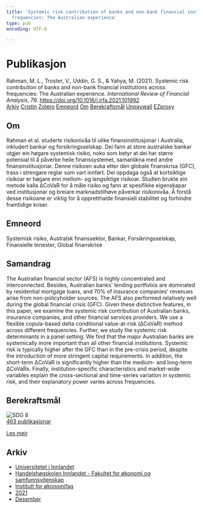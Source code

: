 ```yaml
---
title: 'Systemic risk contribution of banks and non-bank financial institutions across
  frequencies: The Australian experience'
type: pub
encoding: UTF-8

---
```

<h1>Publikasjon</h1>
<article id="csl-bib-container-8IHANAEL" class="csl-bib-container">
  <div class="csl-bib-body"> <div class="csl-entry">Rahman, M. L., Troster, V., Uddin, G. S., &#38; Yahya, M. (2021). Systemic risk contribution of banks and non-bank financial institutions across frequencies: The Australian experience. <i>International Review of Financial Analysis</i>, <i>79</i>. <a href="https://doi.org/10.1016/j.irfa.2021.101992">https://doi.org/10.1016/j.irfa.2021.101992</a></div> </div>
  <div class="csl-bib-buttons">
    <a href="#taxonomy-article-8IHANAEL" alt="archive" class="csl-bib-button">Arkiv</a>
    <a href="https://app.cristin.no/results/show.jsf?id=1970805" alt="Cristin" class="csl-bib-button">Cristin</a>
    <a href="http://zotero.org/groups/5881554/items/8IHANAEL" alt="Zotero" class="csl-bib-button">Zotero</a>
    <a href="#keywords-article-8IHANAEL" alt="keywords" class="csl-bib-button">Emneord</a>
    <a href="#about-article-8IHANAEL" alt="about_pub" class="csl-bib-button">Om</a>
    <a href="#sdg-article-8IHANAEL" alt="sdg" class="csl-bib-button">Berekraftsmål</a>
    <a href="https://doi.org/10.1016/j.irfa.2021.101992" alt="Unpaywall" class="csl-bib-button">Unpaywall</a>
    <a href="https://doi.org/10.1016/j.irfa.2021.101992" alt="EZproxy" class="csl-bib-button">EZproxy</a>
  </div>
  <div id="csl-bib-meta-container-8IHANAEL"></div>
</article>
<div id="csl-bib-meta-8IHANAEL" class="csl-bib-meta">
  <article id="about-article-8IHANAEL" class="about_pub-article">
    <h1>Om</h1>
    Rahman et al. studerte risikonivåa til ulike finansinstitusjonar i Australia, inkludert bankar og forsikringsselskap. Dei fann at store australske bankar utgjer ein høgare systemisk risiko, noko som betyr at dei har større potensial til å påverke heile finanssystemet, samanlikna med andre finansinstitusjonar. Denne risikoen auka etter den globale finanskrisa (GFC), trass i strengare reglar som vart innført. Dei oppdaga også at kortsiktige risikoar er høgare enn mellom- og langsiktige risikoar. Studien brukte ein metode kalla ΔCoVaR for å måle risiko og fann at spesifikke eigenskapar ved institusjonar og breiare marknadstilhøve påverkar risikonivåa. Å forstå desse risikoane er viktig for å oppretthalde finansiell stabilitet og forhindre framtidige kriser.
  </article>
  <article id="keywords-article-8IHANAEL" class="keywords-article">
    <h1>Emneord</h1>
    Systemisk risiko, Australsk finanssektor, Bankar, Forsikringsselskap, Finansielle tenester, Global finanskrise
  </article>
  <article id="abstract-article-8IHANAEL" class="abstract-article">
    <h1>Samandrag</h1>
    The Australian financial sector (AFS) is highly concentrated and interconnected. Besides, Australian banks' lending portfolios are dominated by residential mortgage loans, and 70% of insurance companies' revenues arise from non-policyholder sources. The AFS also performed relatively well during the global financial crisis (GFC). Given these distinctive features, in this paper, we examine the systemic risk contribution of Australian banks, insurance companies, and other financial services providers. We use a  flexible copula-based delta conditional value-at-risk (ΔCoVaR) method across different frequencies. Further, we study the systemic risk determinants in a panel setting. We find that the major Australian banks are systemically more important than all other financial institutions. Systemic risk is typically higher after the GFC than in the pre-crisis period, despite the introduction of more stringent capital requirements. In addition, the short-term ΔCoVaR is significantly higher than the medium- and long-term ΔCoVaRs. Finally, institution-specific characteristics and market-wide variables explain the cross-sectional and time-series variation in systemic risk, and their explanatory power varies across frequencies.
  </article>
  <article id="sdg-article-8IHANAEL" class="sdg-article">
    <h1>Berekraftsmål</h1>
    <div class="sdg-container"><div id="sdg8" class="sdg">
        <img src="{{< params subfolder >}}images/sdg/sdg08_nn.png" class="image" alt="SDG 8">
        <div class="sdg-overlay">
          <a href="{{< params subfolder >}}nn/archive/?sdg=8#archive" class="sdg-publication-count"><span>463</span> publikasjonar</a>
          <p><a href="https://fn.no/om-fn/fns-baerekraftsmaal/anstendig-arbeid-og-oekonomisk-vekst?lang=nno-NO" class="sdg-read-more">Les meir</a></p>
        </div>
      </div></div>
  </article>
  <article id="taxonomy-article-8IHANAEL" class="taxonomy-article">
    <h1>Arkiv</h1>
    <ul>
      <li><a href="{{< params subfolder >}}nn/archive/?key=3DCRN523">Universitetet i Innlandet</a></li>
      <li><a href="{{< params subfolder >}}nn/archive/?key=DU8Q9LN9">Handelshøgskolen Innlandet - Fakultet for økonomi og samfunnsvitenskap</a></li>
      <li><a href="{{< params subfolder >}}nn/archive/?key=3IQA89I8">Institutt for økonomifag</a></li>
      <li><a href="{{< params subfolder >}}nn/archive/?key=39DV3H9E">2021</a></li>
      <li><a href="{{< params subfolder >}}nn/archive/?key=ZCILB8E7">Desember</a></li>
    </ul>
  </article>
</div>
